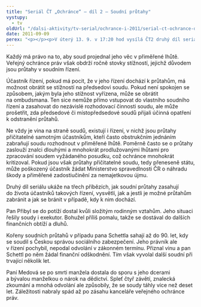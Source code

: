```yaml
---
title: "Seriál ČT „Ochránce“ – díl 2 – Soudní průtahy"
vystupy:
  - tv
oldUrl: "/dalsi-aktivity/tv-serial/ochrance-i-2011/serial-ct-ochrance-dil-2-soudni-prutahy-1/"
date: 2011-09-09
perex: "<p></p><p>V úterý 13. 9. v 17:20 hod vysílá ČT2 druhý díl seriálu Ochránce věnovaný tentokrát průtahům v soudních řízeních. Reprízu dílu uvidíte na ČT2 ve středu v 9:35 hod.</p>"
---
```


<!-- imported from the old website -->

<p>Každý má právo na to, aby soud projednal jeho věc v přiměřené lhůtě. Veřejný ochránce práv však obdrží ročně stovky stížností, jejichž důvodem jsou průtahy v soudním řízení. </p><p>Účastník řízení, pokud má pocit, že v jeho řízení dochází k průtahům, má možnost obrátit se stížností na předsedovi soudu. Pokud není spokojen se způsobem, jakým byla jeho stížnost vyřízena, může se obrátit na ombudsmana. Ten sice nemůže přímo vstupovat do vlastního soudního řízení a zasahovat do nezávislé rozhodovací činnosti soudu, ale může prošetřit, zda předsedové či místopředsedové soudů přijali účinná opatření k odstranění průtahů.</p><p>Ne vždy je vina na straně soudů, existují i řízení, v nichž jsou průtahy přičitatelné samotným účastníkům, kteří často obstrukčním jednáním zabraňují soudu rozhodnout v přiměřené lhůtě. Poměrně často se o průtahy zaslouží znalci dlouhými a mnohokrát prodlužovanými lhůtami pro zpracování soudem vyžádaného posudku, což ochránce mnohokrát kritizoval. Pokud jsou však průtahy přičitatelné soudu, tedy přeneseně státu, může poškozený účastník žádat Ministerstvo spravedlnosti ČR o náhradu škody a přiměřené zadostiučinění za nemajetkovou újmu. </p><p>Druhý díl seriálu ukáže na třech příbězích, jak soudní průtahy zasahují do života účastníků takových řízení, vysvětlí, jak a jestli je možné průtahům zabránit a jak se bránit v případě, kdy k nim dochází.</p><p>Pan Přibyl se do potíží dostal kvůli složitým rodinným vztahům. Jeho situaci řešily soudy i exekutor. Bohužel příliš pomalu, takže se dostával do dalších finančních obtíží a dluhů.</p><p>Kořeny soudních průtahů v případu pana Schettla sahají až do 90. let, kdy se soudil s Českou správou sociálního zabezpečení. Jeho právník ale v řízení pochybil, nepodal odvolání v zákonném termínu. Přiznal vinu a pan Schettl po něm žádal finanční odškodnění. Tím však vyvolal další soudní při trvající několik let.</p>Paní Medová se po smrti manžela dostala do sporu s jeho dcerami a bývalou manželkou o nárok na dědictví. Spleť čtyř závětí, znalecká zkoumání a mnohá odvolání ale způsobily, že se soudy táhly více než deset let. Záležitosti nabraly spád až po zásahu kanceláře veřejného ochránce práv.
